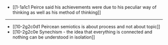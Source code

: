 - [[1-1a1c1 Peirce said his achievements were due to his peculiar way of thinking as well as his method of thinking]]
---
- [[10-2g2c0d1 Peircean semiotics is about process and not about topic]]
- [[10-2g2c0e Synechism - the idea that everything is connected and nothing can be understood in isolation]]
